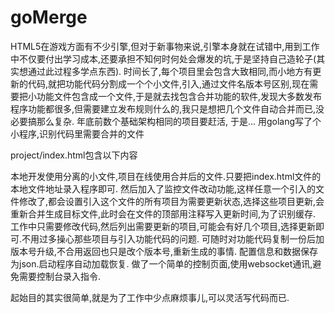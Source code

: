 # goMerge

HTML5在游戏方面有不少引擎,但对于新事物来说,引擎本身就在试错中,用到工作中不仅要付出学习成本,还要承担不知何时何处会爆发的坑,于是坚持自己造轮子(其实想通过此过程多学点东西).
时间长了,每个项目里会包含大致相同,而小地方有更新的代码,就把功能代码分割成一个个小文件,引入,通过文件名版本号区别,现在需要把小功能文件包含成一个文件,于是就去找包含合并功能的软件,发现大多数发布程序功能都很多,但需要建立发布规则什么的,我只是想把几个文件自动合并而已,没必要搞那么复杂.
年底前数个基础架构相同的项目要赶活,
于是...
用golang写了个小程序,识别代码里需要合并的文件

project/index.html包含以下内容

<script src="../codeBase/scr/__-1.0.js" mergeTo="js/game.js"></script>
<script src="../codeBase/scr/Actor-2.0.js" mergeTo="js/game.js"></script>
<script src="../codeBase/scr/Camera-1.0.js" mergeTo="js/game.js"></script>
<script src="../codeBase/scr/Ui-1.01.js" mergeTo="js/game.js"></script>
<script src="js/self.js" mergeTo="js/game.js"></script>
<link type="text/css" rel="stylesheet" href="../codeBase/scr/css/__-1.0.css" mergeTo="res/css.css"/>
    <link type="text/css" rel="stylesheet" href="../codeBase/scr/css/textLine-1.0.css" mergeTo="res/css.css"/>
<link type="text/css" rel="stylesheet" href="res/self.css" mergeTo="res/css.css"/>

本地开发使用分离的小文件,项目在线使用合并后的文件.只要把index.html文件的本地文件地址录入程序即可.
然后加入了监控文件改动功能,这样任意一个引入的文件修改了,都会设置引入这个文件的所有项目为需要更新状态,选择这些项目更新,会重新合并生成目标文件,此时会在文件的顶部用注释写入更新时间,为了识别缓存.
工作中只需要修改代码,然后列出需要更新的项目,可能会有好几个项目,选择更新即可.不用过多操心那些项目与引入功能代码的问题.
可随时对功能代码复制一份后加版本号升级,不合用返回也只是改个版本号,重新生成的事情.
配置信息和数据保存为json.启动程序自动加载恢复.
做了一个简单的控制页面,使用websocket通讯,避免需要控制台录入指令.

起始目的其实很简单,就是为了工作中少点麻烦事儿,可以灵活写代码而已.
